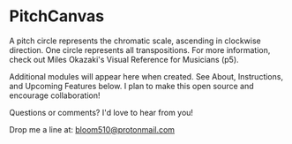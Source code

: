 # PitchCanvas
A pitch circle represents the chromatic scale, ascending in clockwise direction. One circle represents all transpositions. For more information, check out Miles Okazaki's Visual Reference for Musicians (p5).

Additional modules will appear here when created. See About, Instructions, and Upcoming Features below. I plan to make this open source and encourage collaboration!

Questions or comments? I'd love to hear from you!

Drop me a line at: bloom510@protonmail.com
